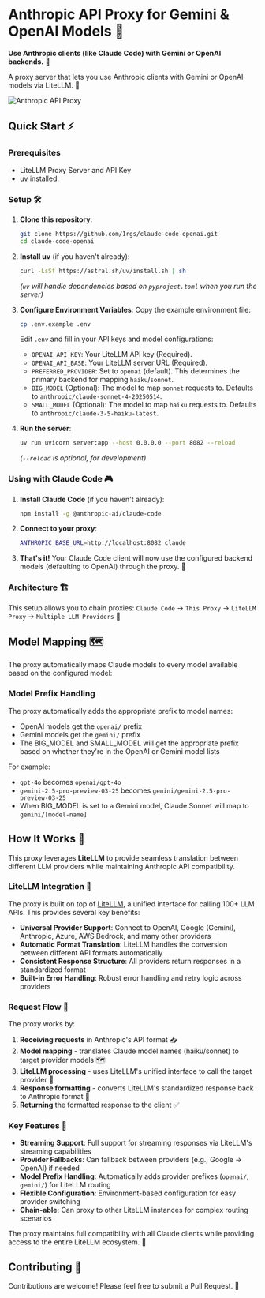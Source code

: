 # Anthropic API Proxy for Gemini & OpenAI Models 🔄

**Use Anthropic clients (like Claude Code) with Gemini or OpenAI backends.** 🤝

A proxy server that lets you use Anthropic clients with Gemini or OpenAI models via LiteLLM. 🌉


![Anthropic API Proxy](pic.png)

## Quick Start ⚡

### Prerequisites

- LiteLLM Proxy Server and API Key 
- [uv](https://github.com/astral-sh/uv) installed.

### Setup 🛠️

1. **Clone this repository**:
   ```bash
   git clone https://github.com/1rgs/claude-code-openai.git
   cd claude-code-openai
   ```

2. **Install uv** (if you haven't already):
   ```bash
   curl -LsSf https://astral.sh/uv/install.sh | sh
   ```
   *(`uv` will handle dependencies based on `pyproject.toml` when you run the server)*

3. **Configure Environment Variables**:
   Copy the example environment file:
   ```bash
   cp .env.example .env
   ```
   Edit `.env` and fill in your API keys and model configurations:

   *   `OPENAI_API_KEY`: Your LiteLLM API key (Required).
   *   `OPENAI_API_BASE`: Your LiteLLM server URL (Required).
   *   `PREFERRED_PROVIDER`: Set to `openai` (default). This determines the primary backend for mapping `haiku`/`sonnet`.
   *   `BIG_MODEL` (Optional): The model to map `sonnet` requests to. Defaults to `anthropic/claude-sonnet-4-20250514`.
   *   `SMALL_MODEL` (Optional): The model to map `haiku` requests to. Defaults to `anthropic/claude-3-5-haiku-latest`.

4. **Run the server**:
   ```bash
   uv run uvicorn server:app --host 0.0.0.0 --port 8082 --reload
   ```
   *(`--reload` is optional, for development)*

### Using with Claude Code 🎮

1. **Install Claude Code** (if you haven't already):
   ```bash
   npm install -g @anthropic-ai/claude-code
   ```

2. **Connect to your proxy**:
   ```bash
   ANTHROPIC_BASE_URL=http://localhost:8082 claude
   ```

3. **That's it!** Your Claude Code client will now use the configured backend models (defaulting to OpenAI) through the proxy. 🎯

### Architecture 🏗️

This setup allows you to chain proxies: `Claude Code` → `This Proxy` → `LiteLLM Proxy` → `Multiple LLM Providers` 🔄

## Model Mapping 🗺️

The proxy automatically maps Claude models to every model available based on the configured model:

### Model Prefix Handling
The proxy automatically adds the appropriate prefix to model names:
- OpenAI models get the `openai/` prefix 
- Gemini models get the `gemini/` prefix
- The BIG_MODEL and SMALL_MODEL will get the appropriate prefix based on whether they're in the OpenAI or Gemini model lists

For example:
- `gpt-4o` becomes `openai/gpt-4o`
- `gemini-2.5-pro-preview-03-25` becomes `gemini/gemini-2.5-pro-preview-03-25`
- When BIG_MODEL is set to a Gemini model, Claude Sonnet will map to `gemini/[model-name]`

## How It Works 🧩

This proxy leverages **LiteLLM** to provide seamless translation between different LLM providers while maintaining Anthropic API compatibility.

### LiteLLM Integration 🔗

The proxy is built on top of [LiteLLM](https://github.com/BerriAI/litellm), a unified interface for calling 100+ LLM APIs. This provides several key benefits:

- **Universal Provider Support**: Connect to OpenAI, Google (Gemini), Anthropic, Azure, AWS Bedrock, and many other providers
- **Automatic Format Translation**: LiteLLM handles the conversion between different API formats automatically
- **Consistent Response Structure**: All providers return responses in a standardized format
- **Built-in Error Handling**: Robust error handling and retry logic across providers

### Request Flow 🌊

The proxy works by:

1. **Receiving requests** in Anthropic's API format 📥
2. **Model mapping** - translates Claude model names (haiku/sonnet) to target provider models 🗺️
3. **LiteLLM processing** - uses LiteLLM's unified interface to call the target provider 🔄
4. **Response formatting** - converts LiteLLM's standardized response back to Anthropic format 🔄
5. **Returning** the formatted response to the client ✅

### Key Features 🚀

- **Streaming Support**: Full support for streaming responses via LiteLLM's streaming capabilities
- **Provider Fallbacks**: Can fallback between providers (e.g., Google → OpenAI) if needed
- **Model Prefix Handling**: Automatically adds provider prefixes (`openai/`, `gemini/`) for LiteLLM routing
- **Flexible Configuration**: Environment-based configuration for easy provider switching
- **Chain-able**: Can proxy to other LiteLLM instances for complex routing scenarios

The proxy maintains full compatibility with all Claude clients while providing access to the entire LiteLLM ecosystem. 🌟

## Contributing 🤝

Contributions are welcome! Please feel free to submit a Pull Request. 🎁
